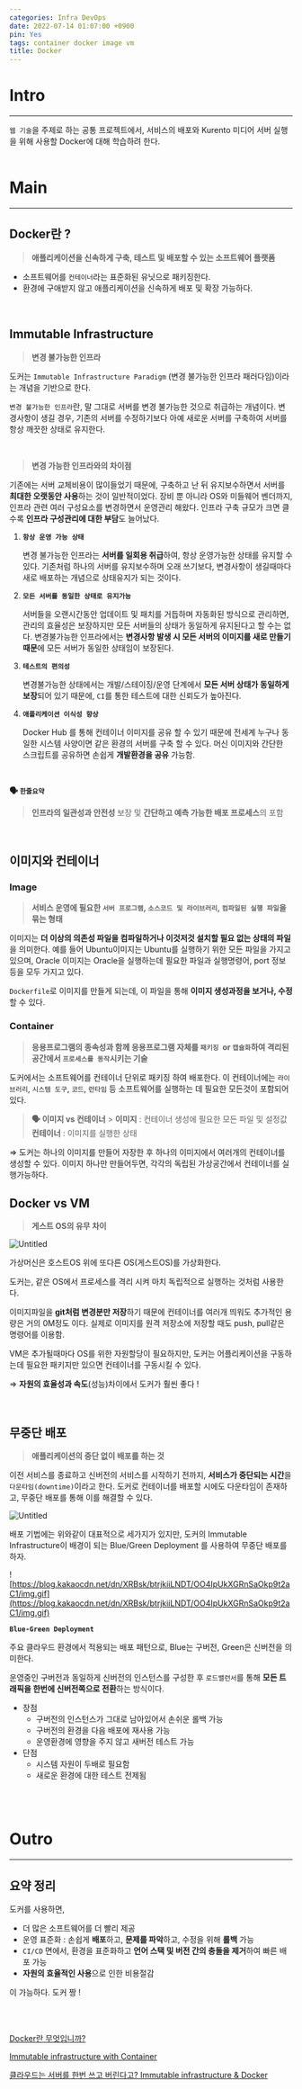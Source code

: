 ```yaml
---
categories: Infra DevOps
date: 2022-07-14 01:07:00 +0900
pin: Yes
tags: container docker image vm
title: Docker
---
```


# Intro

---

`웹 기술`을 주제로 하는 공통 프로젝트에서, 서비스의 배포와 Kurento 미디어 서버 실행을 위해 사용할 Docker에 대해 학습하려 한다.
<br>
<br>

# Main

---

## Docker란 ?

> **애플리케이션을 신속하게 구축, 테스트 및 배포할 수 있는 소프트웨어 플랫폼**

- 소프트웨어를 `컨테이너`라는 표준화된 유닛으로 패키징한다.
- 환경에 구애받지 않고 애플리케이션을 신속하게 배포 및 확장 가능하다.

<br>

## Immutable Infrastructure

> **변경 불가능한 인프라**

도커는 `Immutable Infrastructure Paradigm` (변경 불가능한 인프라 패러다임)이라는 개념을 기반으로 한다.

`변경 불가능한 인프라`란, 말 그대로 서버를 변경 불가능한 것으로 취급하는 개념이다. 변경사항이 생길 경우, 기존의 서버를 수정하기보다 아예 새로운 서버를 구축하여 서버를 항상 깨끗한 상태로 유지한다.

<br>

> **변경 가능한 인프라와의 차이점**

기존에는 서버 교체비용이 많이들었기 때문에, 구축하고 난 뒤 유지보수하면서 서버를 **최대한 오랫동안 사용**하는 것이 일반적이었다. 장비 뿐 아니라 OS와 미들웨어 벤더까지, 인프라 관련 여러 구성요소를 변경하면서 운영관리 해왔다. 인프라 구축 규모가 크면 클수록 **인프라 구성관리에 대한 부담**도 늘어났다.

1. **`항상 운영 가능 상태`**

   변경 불가능한 인프라는 **서버를 일회용 취급**하여, 항상 운영가능한 상태를 유지할 수 있다. 기존처럼 하나의 서버를 유지보수하며 오래 쓰기보다, 변경사항이 생길때마다 새로 배포하는 개념으로 상태유지가 되는 것이다.

2. **`모든 서버를 동일한 상태로 유지가능`**

   서버들을 오랜시간동안 업데이트 및 패치를 거듭하며 자동화된 방식으로 관리하면, 관리의 효율성은 보장하지만 모든 서버들의 상태가 동일하게 유지된다고 할 수는 없다. 변경불가능한 인프라에서는 **변경사항 발생 시 모든 서버의 이미지를 새로 만들기 때문**에 모든 서버가 동일한 상태임이 보장된다.

3. **`테스트의 편의성`**

   변경불가능한 상태에서는 개발/스테이징/운영 단계에서 **모든 서버 상태가 동일하게 보장**되어 있기 때문에, `CI`를 통한 테스트에 대한 신뢰도가 높아진다.

4. **`애플리케이션 이식성 향상`**

   Docker Hub 를 통해 컨테이너 이미지를 공유 할 수 있기 때문에 전세계 누구나 동일한 시스템 사양이면 같은 환경의 서버를 구축 할 수 있다. 머신 이미지와 간단한 스크립트를 공유하면 손쉽게 **개발환경을 공유** 가능함.

<br>

**🗣 `한줄요약`**

> **인프라의 일관성과 안전성** 보장 및 **간단하고 예측 가능한 배포 프로세스**의 포함

<br>

## 이미지와 컨테이너

### **Image**

> **서비스 운영에 필요한 `서버 프로그램`, `소스코드 및 라이브러리`, `컴파일된 실행 파일`을 묶는 형태**

이미지는 **더 이상의 의존성 파일을 컴파일하거나 이것저것 설치할 필요 없는 상태의 파일**을 의미한다. 예를 들어 Ubuntu이미지는 Ubuntu를 실행하기 위한 모든 파일을 가지고 있으며, Oracle 이미지는 Oracle을 실행하는데 필요한 파일과 실행명령어, port 정보 등을 모두 가지고 있다.

`Dockerfile`로 이미지를 만들게 되는데, 이 파일을 통해 **이미지 생성과정을 보거나, 수정**할 수 있다.

### **Container**

> **응용프로그램의 종속성과 함께 응용프로그램 자체를 `패키징`
>  or `캡슐화`하여 격리된 공간에서 `프로세스를 동작`시키는 기술**

도커에서는 소프트웨어를 컨테이너 단위로 패키징 하여 배포한다.
이 컨테이너에는 `라이브러리`, `시스템 도구`, `코드`, `런타임` 등 소프트웨어를 실행하는 데 필요한 모든것이 포함되어 있다.

> **🗣 이미지 vs 컨테이너** > **이미지** : 컨테이너 생성에 필요한 모든 파일 및 설정값
> **컨테이너** : 이미지를 실행한 상태

⇒ 도커는 하나의 이미지를 만들어 자장한 후 하나의 이미지에서 여러개의 컨테이너를 생성할 수 있다. 이미지 하나만 만들어두면, 각각의 독립된 가상공간에서 컨테이너를 실행가능하다.

## Docker vs VM

> **게스트 OS의 유무 차이**

![Untitled](https://s3.us-west-2.amazonaws.com/secure.notion-static.com/ea60bec6-e16e-46e5-a55b-6c32febdce68/Untitled.png?X-Amz-Algorithm=AWS4-HMAC-SHA256&X-Amz-Content-Sha256=UNSIGNED-PAYLOAD&X-Amz-Credential=AKIAT73L2G45EIPT3X45%2F20230322%2Fus-west-2%2Fs3%2Faws4_request&X-Amz-Date=20230322T230550Z&X-Amz-Expires=86400&X-Amz-Signature=eb2e6d67a49b04b1391c11783fe3ea33263563d5b9d06ca4e2410ec524f972af&X-Amz-SignedHeaders=host&response-content-disposition=filename%3D%22Untitled.png%22&x-id=GetObject)

가상머신은 호스트OS 위에 또다른 OS(게스트OS)를 가상화한다.

도커는, 같은 OS에서 프로세스를 격리 시켜 마치 독립적으로 실행하는 것처럼 사용한다.

이미지파일을 **git처럼 변경분만 저장**하기 때문에 컨테이너를 여러개 띄워도 추가적인 용량은 거의 0M정도 이다. 실제로 이미지를 원격 저장소에 저장할 때도 push, pull같은 명령어를 이용함.

VM은 추가될때마다 OS를 위한 자원할당이 필요하지만, 도커는 어플리케이션을 구동하는데 필요한 패키지만 있으면 컨테이너를 구동시킬 수 있다.

⇒ **자원의 효율성과 속도**(성능)차이에서 도커가 훨씬 좋다 !

<br>

## 무중단 배포

> **애플리케이션의 중단 없이 배포를 하는 것**

이전 서비스를 종료하고 신버전의 서비스를 시작하기 전까지, **서비스가 중단되는 시간**을 `다운타임(downtime)`이라고 한다. 도커로 컨테이너를 배포할 시에도 다운타임이 존재하고, 무중단 배포를 통해 이를 해결할 수 있다.

![Untitled](https://s3.us-west-2.amazonaws.com/secure.notion-static.com/fbb96579-a431-449e-90a6-5e0b46bced34/Untitled.png?X-Amz-Algorithm=AWS4-HMAC-SHA256&X-Amz-Content-Sha256=UNSIGNED-PAYLOAD&X-Amz-Credential=AKIAT73L2G45EIPT3X45%2F20230322%2Fus-west-2%2Fs3%2Faws4_request&X-Amz-Date=20230322T231055Z&X-Amz-Expires=86400&X-Amz-Signature=e6e4995f278e8426fc9aee1926347eb7bbcbd4409c1363671bf8c94ddcfddcf0&X-Amz-SignedHeaders=host&response-content-disposition=filename%3D%22Untitled.png%22&x-id=GetObject)

배포 기법에는 위와같이 대표적으로 세가지가 있지만, 도커의 Immutable Infrastructure이 배경이 되는 Blue/Green Deployment 를 사용하여 무중단 배포를 하자.

![https://blog.kakaocdn.net/dn/XRBsk/btrjkiiLNDT/OO4IpUkXGRnSaOkp9t2aC1/img.gif](https://blog.kakaocdn.net/dn/XRBsk/btrjkiiLNDT/OO4IpUkXGRnSaOkp9t2aC1/img.gif)

**`Blue-Green Deployment`**

주요 클라우드 환경에서 적용되는 배포 패턴으로, Blue는 구버전, Green은 신버전을 의미한다.

운영중인 구버전과 동일하게 신버전의 인스턴스를 구성한 후 `로드밸런서`를 통해 **모든 트래픽을 한번에 신버전쪽으로 전환**하는 방식이다.

- 장점
  - 구버전의 인스턴스가 그대로 남아있어서 손쉬운 롤백 가능
  - 구버전의 환경을 다음 배포에 재사용 가능
  - 운영환경에 영향을 주지 않고 새버전 테스트 가능
- 단점
  - 시스템 자원이 두배로 필요함
  - 새로운 환경에 대한 테스트 전제됨

<br>
<br>

# Outro

---

## 요약 정리

도커를 사용하면,

- 더 많은 소프트웨어를 더 빨리 제공
- 운영 표준화 : 손쉽게 **배포**하고, **문제를 파악**하고, 수정을 위해 **롤백** 가능
- `CI/CD` 면에서, 환경을 표준화하고 **언어 스택 및 버전 간의 충돌을 제거**하여 빠른 배포 가능
- **자원의 효율적인 사용**으로 인한 비용절감

이 가능하다. 도커 짱 !

<br>
<br>

[Docker란 무엇입니까?](https://aws.amazon.com/ko/docker/)

[Immutable infrastructure with Container](http://www.opennaru.com/openshift/immutable-infrastructure-with-docker-and-containers/)

[클라우드는 서버를 한번 쓰고 버린다고? Immutable infrastructure & Docker](http://www.opennaru.com/openshift/immutable-infrastructure-vs-old-infra/)
